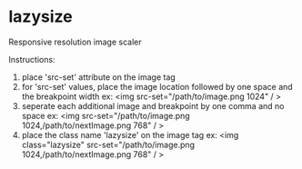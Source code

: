 # lazysize
Responsive resolution image scaler

Instructions:
 1. place 'src-set' attribute on the image tag
 2. for 'src-set' values, place the image location followed by one space and the breakpoint width
      ex: <img src-set="/path/to/image.png 1024" / >
 3. seperate each additional image and breakpoint by one comma and no space
      ex: <img src-set="/path/to/image.png 1024,/path/to/nextImage.png 768" / >
 4. place the class name 'lazysize' on the image tag
      ex: <img class="lazysize" src-set="/path/to/image.png 1024,/path/to/nextImage.png 768" / >
 

